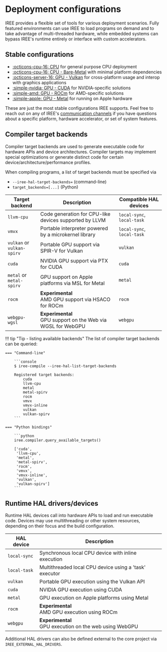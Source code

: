 # Deployment configurations

IREE provides a flexible set of tools for various deployment scenarios.
Fully featured environments can use IREE to load programs on demand and to take
advantage of multi-threaded hardware, while embedded systems can bypass IREE's
runtime entirely or interface with custom accelerators.

## Stable configurations

* [:octicons-cpu-16: CPU](./cpu.md) for general
  purpose CPU deployment
* [:octicons-cpu-16: CPU - Bare-Metal](./bare-metal.md)
  with minimal platform dependencies
* [:octicons-server-16: GPU - Vulkan](./gpu-vulkan.md)
  for cross-platform usage and interop with graphics applications
* [:simple-nvidia: GPU - CUDA](./gpu-cuda.md)
  for NVIDIA-specific solutions
* [:simple-amd: GPU - ROCm](./gpu-rocm.md)
  for AMD-specific solutions
* [:simple-apple: GPU - Metal](./gpu-metal.md)
  for running on Apple hardware

These are just the most stable configurations IREE supports. Feel free to reach
out on any of IREE's
[communication channels](../../index.md#communication-channels) if you have
questions about a specific platform, hardware accelerator, or set of system
features.

## Compiler target backends

Compiler target backends are used to generate executable code for hardware APIs
and device architectures. Compiler targets may implement special optimizations
or generate distinct code for certain device/architecture/performance profiles.

When compiling programs, a list of target backends must be specified via

* `--iree-hal-target-backends=` (command-line)
* `target_backends=[...]` (Python)

| Target backend | Description | Compatible HAL devices |
| -------------- | ----------- | ---------------------- |
| `llvm-cpu` | Code generation for CPU-like devices supported by LLVM | `local-sync`, `local-task` |
| `vmvx` | Portable interpreter powered by a microkernel library | `local-sync`, `local-task` |
| `vulkan` or<br>`vulkan-spirv` | Portable GPU support via SPIR-V for Vulkan | `vulkan` |
| `cuda` | NVIDIA GPU support via PTX for CUDA | `cuda` |
| `metal` or<br>`metal-spirv` | GPU support on Apple platforms via MSL for Metal | `metal` |
| `rocm` | **Experimental** <br> AMD GPU support via HSACO for ROCm | `rocm` |
| `webgpu-wgsl` | **Experimental** <br> GPU support on the Web via WGSL for WebGPU | `webgpu` |

!!! tip "Tip - listing available backends"
    The list of compiler target backends can be queried:

    === "Command-line"

        ```console
        $ iree-compile --iree-hal-list-target-backends

        Registered target backends:
            cuda
            llvm-cpu
            metal
            metal-spirv
            rocm
            vmvx
            vmvx-inline
            vulkan
            vulkan-spirv
        ```

    === "Python bindings"

        ```python
        iree.compiler.query_available_targets()

        ['cuda',
         'llvm-cpu',
         'metal',
         'metal-spirv',
         'rocm',
         'vmvx',
         'vmvx-inline',
         'vulkan',
         'vulkan-spirv']
        ```

## Runtime HAL drivers/devices

Runtime HAL devices call into hardware APIs to load and run executable code.
Devices may use multithreading or other system resources, depending on their
focus and the build configuration.

| HAL device   | Description |
| ------------ | ----------- |
| `local-sync` | Synchronous local CPU device with inline execution |
| `local-task` | Multithreaded local CPU device using a 'task' executor |
| `vulkan`     | Portable GPU execution using the Vulkan API |
| `cuda`       | NVIDIA GPU execution using CUDA |
| `metal`      | GPU execution on Apple platforms using Metal |
| `rocm`       | **Experimental** <br> AMD GPU execution using ROCm |
| `webgpu`     | **Experimental** <br> GPU execution on the web using WebGPU |

Additional HAL drivers can also be defined external to the core project via
`IREE_EXTERNAL_HAL_DRIVERS`.

